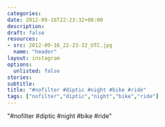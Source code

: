 ```yaml
---
categories:
date: 2012-09-16T22:23:32+00:00
description:
draft: false
resources:
- src: 2012-09-16_22-23-32_UTC.jpg
  name: "header"
layout: instagram
options:
  unlisted: false
stories:
subtitle:
title: "#nofilter #diptic #night #bike #ride"
tags: ["nofilter","diptic","night","bike","ride"]
---
```


"#nofilter #diptic #night #bike #ride"
